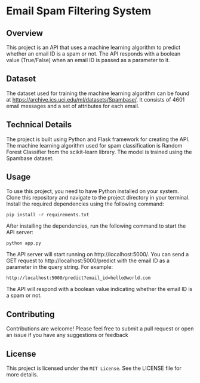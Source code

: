 # Email Spam Filtering System


## Overview
This project is an API that uses a machine learning algorithm to predict whether an email ID is a spam or not. The API responds with a boolean value (True/False) when an email ID is passed as a parameter to it.



## Dataset
The dataset used for training the machine learning algorithm can be found at https://archive.ics.uci.edu/ml/datasets/Spambase/. It consists of 4601 email messages and a set of attributes for each email.



## Technical Details
The project is built using Python and Flask framework for creating the API. The machine learning algorithm used for spam classification is Random Forest Classifier from the scikit-learn library. The model is trained using the Spambase dataset.



## Usage
To use this project, you need to have Python installed on your system. Clone this repository and navigate to the project directory in your terminal. Install the required dependencies using the following command:

```
pip install -r requirements.txt
```

After installing the dependencies, run the following command to start the API server:

```
python app.py
```

The API server will start running on http://localhost:5000/. You can send a GET request to http://localhost:5000/predict with the email ID as a parameter in the query string. For example:

```
http://localhost:5000/predict?email_id=hello@world.com
```

The API will respond with a boolean value indicating whether the email ID is a spam or not.


## Contributing
Contributions are welcome! Please feel free to submit a pull request or open an issue if you have any suggestions or feedback


## License
This project is licensed under the `MIT License`. See the LICENSE file for more details.
